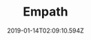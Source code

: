 ---
title: Empath
artist: Devin Townsend
date: 2019-01-14T02:09:10.594Z
cover: 7f29fab8-4bfb-4101-ba94-2feabe8b5ca2.jpeg
styles:
  - Progressive Metal
links:
  spotify: https://play.spotify.com/album/7MPJRyMFbWbgezRP2Pj4TZ
  youtube: https://music.youtube.com/playlist?list=OLAK5uy_kdKBsbD1ijv4SgbhTxyxiGfaLDBxJqnE0
  applemusic: https://itunes.apple.com/us/album/empath-deluxe-edition/1449841303?uo=4
  soundcloud: ""
  bandcamp: ""
  googleplay: https://play.google.com/music/m/Bmsz5aicyfvfkbhxhooh5fhdj5i?signup_if_needed=1
  deezer: https://www.deezer.com/album/85091902
---